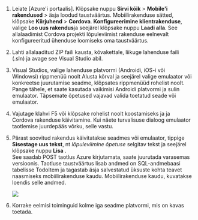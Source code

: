 
1. Leiate [Azure'i portaalis]. Klõpsake nuppu **Sirvi kõik** > **Mobile'i rakendused** > äsja loodud taustväärtus. Mobiilirakenduse sätted, klõpsake **Kiirjuhend** > **Cordova**. **Konfigureerimine klientrakenduse**, valige **Loo uus rakendus**ja seejärel klõpsake nuppu **Laadi alla**. See allalaadimist Cordova projekti lõpuleviimist rakenduse eelnevalt konfigureeritud ühenduse loomiseks oma taustväärtus.

2. Lahti allalaaditud ZIP faili kausta, kõvakettale, liikuge lahenduse faili (.sln) ja avage see Visual Studio abil.

5. Visual Studios, valige lahenduse platvormi (Androidi, iOS-i või Windowsi) rippmenüü noolt Alusta kõrval ja seejärel valige emulaator või konkreetse juurutamise seadme, klõpsates rippmenüüd rohelist noolt. Pange tähele, et saate kasutada vaikimisi Androidi platvormi ja sulin emulaator. Täpsemate õpetused vajavad valida toetatud seade või emulaator. 

6. Vajutage klahvi F5 või klõpsake rohelist noolt koostamiseks ja ja Cordova rakenduse käivitamine. Kui näete turvalisuse dialoog emulaator taotlemise juurdepääs võrku, selle vastu.   

7. Pärast soovitud rakendus käivitatakse seadmes või emulaator, tippige **Sisestage uus tekst**, nt _lõpuleviimine õpetuse_ selgitav tekst ja seejärel klõpsake nuppu **Lisa** .  
See saadab POST taotlus Azure kirjutamata, saate juurutada varasemas versioonis. Taotluse taustväärtus lisab andmed on SQL-andmebaasi tabelisse TodoItem ja tagastab äsja salvestatud üksuste kohta teavet naasmiseks mobiilirakenduse kaudu. Mobiilirakenduse kaudu, kuvatakse loendis selle andmed.

    ![](./media/app-service-mobile-cordova-quickstart/quickstart-startup.png)
    
8. Korrake eelmisi toiminguid kolme iga seadme platvormi, mis on kavas toetada.

[Azure'i portaal]: https://portal.azure.com/
